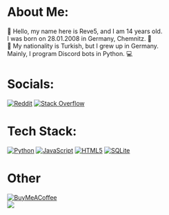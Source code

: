# About Me:
👋 Hello, my name here is Reve5, and I am 14 years old. <br>I was born on 28.01.2008 in Germany, Chemnitz. 📍<br>👤 My nationality is Turkish, but I grew up in Germany. <br>Mainly, I program Discord bots in Python. 💻

# Socials:
[![Reddit](https://img.shields.io/badge/Reddit-%23FF4500.svg?style=for-the-badge&logo=Reddit&logoColor=white)](https://reddit.com/user/ItsReve) [![Stack Overflow](https://img.shields.io/badge/-Stackoverflow-FE7A16?style=for-the-badge&logo=stack-overflow&logoColor=white)](https://stackoverflow.com/users/20748793)

# Tech Stack:
[![Python](https://img.shields.io/badge/python-3670A0?style=for-the-badge&logo=python&logoColor=ffdd54)](https://de.wikipedia.org/wiki/Python) [![JavaScript](https://img.shields.io/badge/javascript-%23323330.svg?style=for-the-badge&logo=javascript&logoColor=%23F7DF1E)](https://de.wikipedia.org/wiki/JavaScript) [![HTML5](https://img.shields.io/badge/html5-%23E34F26.svg?style=for-the-badge&logo=html5&logoColor=white)](https://de.wikipedia.org/wiki/HTML5) [![SQLite](https://img.shields.io/badge/sqlite-%2307405e.svg?style=for-the-badge&logo=sqlite&logoColor=white)](https://de.wikipedia.org/wiki/SQLite)

# Other
[![BuyMeACoffee](https://img.shields.io/badge/Buy%20Me%20a%20Coffee-ffdd00?style=for-the-badge&logo=buy-me-a-coffee&logoColor=black)](https://buymeacoffee.com/revecntw)<br>[![](https://visitcount.itsvg.in/api?id=Reve5&icon=0&color=6)](https://visitcount.itsvg.in)

<!-- Proudly created with GPRM ( https://gprm.itsvg.in ) -->
